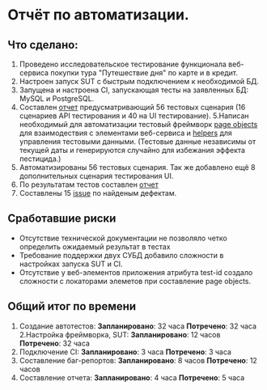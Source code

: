 # Отчёт по автоматизации.
## Что сделано:
1. Проведено исследовательское тестирование функционала веб-сервиса покупки тура "Путешествие дня" по карте и в кредит.
2. Настроен запуск SUT с быстрым подключением к необходимой БД.
3. Запущена и настроена CI, запускающая тесты на заявленных БД: MySQL и PostgreSQL.
4. Составлен [отчет](https://github.com/AnnaEV1990/Diplom1/blob/master/Reports/Plan.md) предусматривающий 56 тестовых сценария (16 сценариев API тестирования и 40 на 
UI тестирование).
5.Написан необходимый для автоматизации тестовый фреймворк 
[page objects](https://github.com/AnnaEV1990/Diplom1/tree/9dfe2db04d8522d057e9562102ae782ea13bf77d/src/test/java/page) для взаимодествия с 
элементами веб-сервиса и [helpers](https://github.com/AnnaEV1990/Diplom1/tree/9dfe2db04d8522d057e9562102ae782ea13bf77d/src/test/java/data) для управления тестовыми данными. (Тестовые данные независимы от текущей даты и генерируются случайно для избежания эффекта пестицида.)
6. Автоматизированы 56 тестовых сценария. Так же добавлено ещё 8 дополнительных сценария тестирования UI.
7. По результатам тестов составлен [отчет](https://github.com/AnnaEV1990/Diplom1/blob/9dfe2db04d8522d057e9562102ae782ea13bf77d/Reports/Report.md)
8. Составлены 15 [issue](https://github.com/AnnaEV1990/Diplom1/issues) по найденым дефектам.

## Сработавшие риски
* Отсутствие технической документации не позволяло четко определить ожидаемый результат в тестах
* Требование поддержки двух СУБД добавило сложности в настройках запуска SUT и CI.
* Отсутствие у веб-элементов приложения атрибута test-id создало сложности с локаторами элеметов при составление page objects.

## Общий итог по времени
1. Создание автотестов:
   **Запланировано**: 32 часа
   **Потречено**: 32 часа
2.Настройка фреймворка, SUT:
  **Запланировано**: 12 часов
  **Потречено**: 32 часа
3. Подключение CI:
   **Запланировано**: 3 часа
   **Потречено**: 3 часа
4. Составление баг-репортов:
   **Запланировано**: 8 часов
   **Потречено**: 12 часов
5. Составление отчета: 
   **Запланировано**: 4 часа
   **Потречено**: 5 часа
   
   
